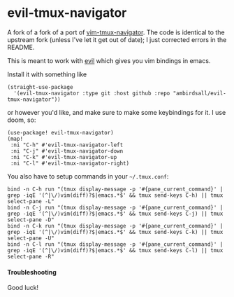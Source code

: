 # evil-tmux-navigator

A fork of a fork of a port of
[vim-tmux-navigator](https://github.com/christoomey/vim-tmux-navigator).
The code is identical to the upstream fork (unless I've let it get out of date);
I just corrected errors in the README.

This is meant to work with [evil](http://www.emacswiki.org/emacs/Evil)
which gives you vim bindings in emacs.

Install it with something like

```elisp
(straight-use-package
  '(evil-tmux-navigator :type git :host github :repo "ambirdsall/evil-tmux-navigator"))
```

or however you'd like, and make sure to make some keybindings for it. I use doom, so:

```elisp
(use-package! evil-tmux-navigator)
(map!
 :ni "C-h" #'evil-tmux-navigator-left
 :ni "C-j" #'evil-tmux-navigator-down
 :ni "C-k" #'evil-tmux-navigator-up
 :ni "C-l" #'evil-tmux-navigator-right)
```

You also have to setup commands in your `~/.tmux.conf`:

```
bind -n C-h run "(tmux display-message -p '#{pane_current_command}' | grep -iqE '(^|\/)vim(diff)?$|emacs.*$' && tmux send-keys C-h) || tmux select-pane -L"
bind -n C-j run "(tmux display-message -p '#{pane_current_command}' | grep -iqE '(^|\/)vim(diff)?$|emacs.*$' && tmux send-keys C-j) || tmux select-pane -D"
bind -n C-k run "(tmux display-message -p '#{pane_current_command}' | grep -iqE '(^|\/)vim(diff)?$|emacs.*$' && tmux send-keys C-k) || tmux select-pane -U"
bind -n C-l run "(tmux display-message -p '#{pane_current_command}' | grep -iqE '(^|\/)vim(diff)?$|emacs.*$' && tmux send-keys C-l) || tmux select-pane -R"
```

#### Troubleshooting

Good luck!
